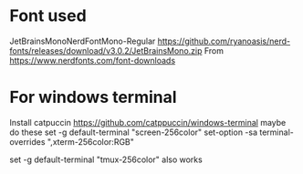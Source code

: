 # Font used
JetBrainsMonoNerdFontMono-Regular 
https://github.com/ryanoasis/nerd-fonts/releases/download/v3.0.2/JetBrainsMono.zip
From https://www.nerdfonts.com/font-downloads

# For windows terminal
Install catpuccin https://github.com/catppuccin/windows-terminal
maybe do these
set -g default-terminal "screen-256color" set-option -sa terminal-overrides ",xterm-256color:RGB"

set -g default-terminal "tmux-256color" also works
